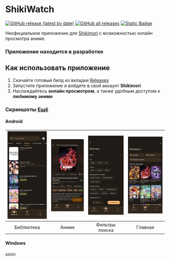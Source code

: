 # ShikiWatch
[![GitHub release (latest by date)](https://img.shields.io/github/v/release/wheremyfiji/ShikiWatch)](https://github.com/wheremyfiji/ShikiWatch/releases/latest/) [![GitHub all releases](https://img.shields.io/github/downloads/wheremyfiji/ShikiWatch/total?label=All%20Downloads)](https://github.com/wheremyfiji/ShikiWatch/releases/latest/) [![Static Badge](https://img.shields.io/badge/Telegram_Group-2AABEE?logo=telegram&logoColor=white)](https://t.me/shikiwatch)

Неофициальное приложение для [Shikimori](https://shikimori.me/) с возможностью онлайн просмотра аниме.

### Приложение находится в разработке

## Как использовать приложение

1. Скачайте готовый билд из вкладки [Releases](https://github.com/wheremyfiji/ShikiWatch/releases)
2. Запустите приложение и войдите в свой аккаунт **Shikimori**
3. Наслаждайтесь **онлайн просмотром**, а также удобным доступом к **любимому аниме**

### Скриншоты [Ещё](https://github.com/wheremyfiji/ShikiWatch/tree/master/screenshots)

#### Android

| <img src="screenshots/scr-andr-library.png?raw=true" width="200"/> | <img src="screenshots/scr-andr-anime_info.png?raw=true" width="200"/> | <img src="screenshots/scr-andr-search-filters.png?raw=true" width="200"/> |<img src="screenshots/scr-andr-exp_page.png?raw=true" width="200"/> |
| :--: | :--: | :--: | :--: |
|Библиотека|Аниме|Фильтры поиска|Главная|

#### Windows
soon
